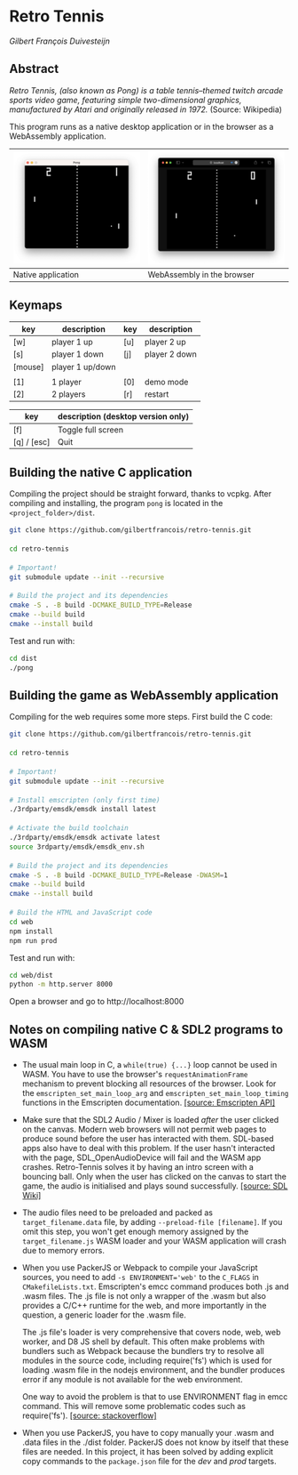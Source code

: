 # Retro Tennis

_Gilbert François Duivesteijn_

## Abstract

_Retro Tennis, (also known as Pong) is a table tennis–themed twitch arcade sports video game, featuring simple two-dimensional graphics, manufactured by Atari and originally released in 1972._ (Source: Wikipedia)

This program runs as a native desktop application or in the browser as a WebAssembly application.



| ![Desktop](./resources/images/native.png) | ![Web](./resources/images/browser.png) |
| ----------------------------------------- | -------------------------------------- |
| Native application                        | WebAssembly in the browser             |



## Keymaps

| key     | description      | key  | description   |
| ------- | ---------------- | ---- | ------------- |
| [w]     | player 1 up      | [u]  | player 2 up   |
| [s]     | player 1 down    | [j]  | player 2 down |
| [mouse] | player 1 up/down |      |               |
|         |                  |      |               |
| [1]     | 1 player         | [0]  | demo mode     |
| [2]     | 2 players        | [r]  | restart       |

| key         | description (desktop version only) |
| ----------- | ---------------------------------- |
| [f]         | Toggle full screen                 |
| [q] / [esc] | Quit                               |




## Building the native C application

Compiling the project should be straight forward, thanks to vcpkg. After compiling and installing, the program `pong` is located in the `<project_folder>/dist`.

```sh
git clone https://github.com/gilbertfrancois/retro-tennis.git

cd retro-tennis

# Important!
git submodule update --init --recursive

# Build the project and its dependencies
cmake -S . -B build -DCMAKE_BUILD_TYPE=Release
cmake --build build
cmake --install build
```

Test and run with:

```sh
cd dist
./pong
```



## Building the game as WebAssembly application

Compiling for the web requires some more steps. First build the C code:

```sh
git clone https://github.com/gilbertfrancois/retro-tennis.git

cd retro-tennis

# Important!
git submodule update --init --recursive

# Install emscripten (only first time)
./3rdparty/emsdk/emsdk install latest

# Activate the build toolchain
./3rdparty/emsdk/emsdk activate latest
source 3rdparty/emsdk/emsdk_env.sh

# Build the project and its dependencies
cmake -S . -B build -DCMAKE_BUILD_TYPE=Release -DWASM=1
cmake --build build
cmake --install build

# Build the HTML and JavaScript code
cd web
npm install
npm run prod
```

Test and run with:

```sh
cd web/dist
python -m http.server 8000
```

Open a browser and go to http://localhost:8000 



## Notes on compiling native C & SDL2 programs to WASM

- The usual main loop in C, a `while(true) {...}` loop cannot be used in WASM. You have to use the browser's `requestAnimationFrame` mechanism to prevent blocking all resources of the browser. Look for the `emscripten_set_main_loop_arg` and `emscripten_set_main_loop_timing` functions in the Emscripten documentation. [[source: Emscripten API]](https://emscripten.org/docs/api_reference/emscripten.h.html#c.emscripten_set_main_loop_arg)

- Make sure that the SDL2 Audio / Mixer is loaded *after* the user clicked on the canvas. Modern web browsers will not permit web pages to produce sound before the user has interacted with them. SDL-based apps also have to deal with this problem. If the user hasn't interacted with the page, SDL_OpenAudioDevice will fail and the WASM app crashes. Retro-Tennis solves it by having an intro screen with a bouncing ball. Only when the user has clicked on the canvas to start the game, the audio is initialised and plays sound successfully. [[source: SDL Wiki]](https://wiki.libsdl.org/SDL2/README/emscripten)

- The audio files need to be preloaded and packed as `target_filename.data` file, by adding `--preload-file [filename]`. If you omit this step, you won't get enough memory assigned by the `target_filename.js` WASM loader and your WASM application will crash due to memory errors.

- When you use PackerJS or Webpack to compile your JavaScript sources, you need to add `-s ENVIRONMENT='web'`  to the `C_FLAGS` in `CMakefileLists.txt`.  Emscripten's emcc command produces both .js and .wasm files. The .js file is not only a wrapper of the .wasm but also provides a C/C++ runtime for the web, and more importantly in the question, a generic loader for the .wasm file.

  The .js file's loader is very comprehensive that covers node, web, web worker, and D8 JS shell by default. This often make problems with bundlers such as Webpack because the bundlers try to resolve all modules in the source code, including require('fs') which is used for loading .wasm file in the nodejs environment, and the bundler produces error if any module is not available for the web environment.

  One way to avoid the problem is that to use ENVIRONMENT flag in emcc command. This will remove some problematic codes such as require('fs'). [[source: stackoverflow]](https://stackoverflow.com/questions/59487224/webpack-throws-error-with-emscripten-cant-resolve-fs)
  
- When you use PackerJS, you have to copy manually your .wasm and .data files in the ./dist folder. PackerJS does not know by itself that these files are needed. In this project, it has been solved by adding explicit copy commands to the `package.json` file for the *dev* and *prod* targets.

